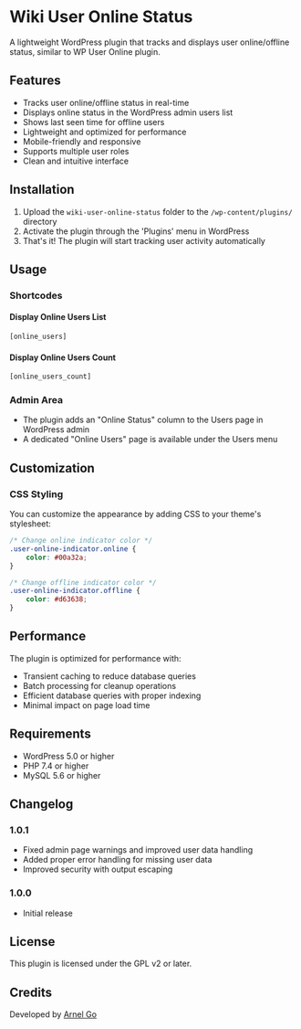 # Wiki User Online Status

A lightweight WordPress plugin that tracks and displays user online/offline status, similar to WP User Online plugin.

## Features

- Tracks user online/offline status in real-time
- Displays online status in the WordPress admin users list
- Shows last seen time for offline users
- Lightweight and optimized for performance
- Mobile-friendly and responsive
- Supports multiple user roles
- Clean and intuitive interface

## Installation

1. Upload the `wiki-user-online-status` folder to the `/wp-content/plugins/` directory
2. Activate the plugin through the 'Plugins' menu in WordPress
3. That's it! The plugin will start tracking user activity automatically

## Usage

### Shortcodes

#### Display Online Users List

```php
[online_users]
```

#### Display Online Users Count

```php
[online_users_count]
```

### Admin Area

- The plugin adds an "Online Status" column to the Users page in WordPress admin
- A dedicated "Online Users" page is available under the Users menu

## Customization

### CSS Styling

You can customize the appearance by adding CSS to your theme's stylesheet:

```css
/* Change online indicator color */
.user-online-indicator.online {
    color: #00a32a;
}

/* Change offline indicator color */
.user-online-indicator.offline {
    color: #d63638;
}
```

## Performance

The plugin is optimized for performance with:
- Transient caching to reduce database queries
- Batch processing for cleanup operations
- Efficient database queries with proper indexing
- Minimal impact on page load time

## Requirements

- WordPress 5.0 or higher
- PHP 7.4 or higher
- MySQL 5.6 or higher

## Changelog

### 1.0.1

- Fixed admin page warnings and improved user data handling
- Added proper error handling for missing user data
- Improved security with output escaping

### 1.0.0

- Initial release

## License

This plugin is licensed under the GPL v2 or later.

## Credits

Developed by [Arnel Go](https://arnelbg.com/)
